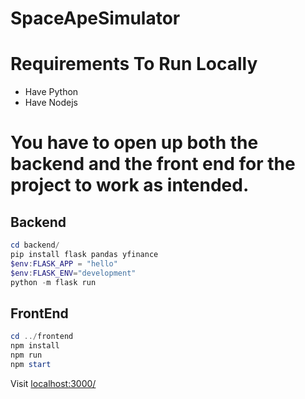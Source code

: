 # SpaceApeSimulator

# Requirements To Run Locally

- Have Python
- Have Nodejs

# You have to open up both the backend and the front end for the project to work as intended.

## Backend

```ps1
cd backend/
pip install flask pandas yfinance
$env:FLASK_APP = "hello"
$env:FLASK_ENV="development"
python -m flask run
```

## FrontEnd

```ps1
cd ../frontend
npm install
npm run
npm start
```

Visit [localhost:3000/](https://localhost:3000/)
